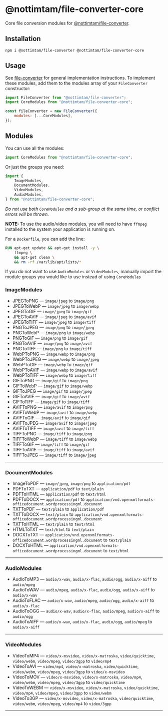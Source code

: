 # @nottimtam/file-converter-core

Core file conversion modules for [@nottimtam/file-converter](https://www.npmjs.com/package/@nottimtam/file-converter).

## Installation

```terminal
npm i @nottimtam/file-converter @nottimtam/file-converter-core
```

## Usage

See [file-converter](https://github.com/NotTimTam/file-converter) for general implementation instructions. To implement these modules, add them to the modules array of your `FileConverter` constructor:

```js
import FileConverter from "@nottimtam/file-converter";
import CoreModules from "@nottimtam/file-converter-core";

const fileConverter = new FileConverter({
	modules: [...CoreModules],
});
```

## Modules

You can use all the modules:

```js
import CoreModules from "@nottimtam/file-converter-core";
```

Or just the groups you need:

```js
import {
	ImageModules,
	DocumentModules,
	VideoModules,
	AudioModules,
} from "@nottimtam/file-converter-core";
```

_Do not use both `CoreModules` and a sub-group at the same time, or conflict errors will be thrown._

**NOTE:** To use the audio/video modules, you will need to have `ffmpeg` installed to the system your application is running on.

For a `Dockerfile`, you can add the line:

```Dockerfile
RUN apt-get update && apt-get install -y \
    ffmpeg \
    && apt-get clean \
    && rm -rf /var/lib/apt/lists/*
```

If you do not want to use `AudioModules` or `VideoModules`, manually import the module groups you would like to use instead of using `CoreModules`

### ImageModules

-   JPEGToPNG &mdash; `image/jpeg` to `image/png`
-   JPEGToWebP &mdash; `image/jpeg` to `image/webp`
-   JPEGToGIF &mdash; `image/jpeg` to `image/gif`
-   JPEGToAVIF &mdash; `image/jpeg` to `image/avif`
-   JPEGToTIFF &mdash; `image/jpeg` to `image/tiff`
-   PNGToJPEG &mdash; `image/png` to `image/jpeg`
-   PNGToWebP &mdash; `image/png` to `image/webp`
-   PNGToGIF &mdash; `image/png` to `image/gif`
-   PNGToAVIF &mdash; `image/png` to `image/avif`
-   PNGToTIFF &mdash; `image/png` to `image/tiff`
-   WebPToPNG &mdash; `image/webp` to `image/png`
-   WebPToJPEG &mdash; `image/webp` to `image/jpeg`
-   WebPToGIF &mdash; `image/webp` to `image/gif`
-   WebPToAVIF &mdash; `image/webp` to `image/avif`
-   WebPToTIFF &mdash; `image/webp` to `image/tiff`
-   GIFToPNG &mdash; `image/gif` to `image/png`
-   GIFToWebP &mdash; `image/gif` to `image/webp`
-   GIFToJPEG &mdash; `image/gif` to `image/jpeg`
-   GIFToAVIF &mdash; `image/gif` to `image/avif`
-   GIFToTIFF &mdash; `image/gif` to `image/tiff`
-   AVIFToPNG &mdash; `image/avif` to `image/png`
-   AVIFToWebP &mdash; `image/avif` to `image/webp`
-   AVIFToGIF &mdash; `image/avif` to `image/gif`
-   AVIFToJPEG &mdash; `image/avif` to `image/jpeg`
-   AVIFToTIFF &mdash; `image/avif` to `image/tiff`
-   TIFFToPNG &mdash; `image/tiff` to `image/png`
-   TIFFToWebP &mdash; `image/tiff` to `image/webp`
-   TIFFToGIF &mdash; `image/tiff` to `image/gif`
-   TIFFToAVIF &mdash; `image/tiff` to `image/avif`
-   TIFFToJPEG &mdash; `image/tiff` to `image/jpeg`

---

### DocumentModules

-   ImageToPDF &mdash; `image/jpeg`, `image/png` to `application/pdf`
-   PDFToTXT &mdash; `application/pdf` to `text/plain`
-   PDFToHTML &mdash; `application/pdf` to `text/html`
-   PDFToDOCX &mdash; `application/pdf` to `application/vnd.openxmlformats-officedocument.wordprocessingml.document`
-   TXTToPDF &mdash; `text/plain` to `application/pdf`
-   TXTToDOCX &mdash; `text/plain` to `application/vnd.openxmlformats-officedocument.wordprocessingml.document`
-   TXTToHTML &mdash; `text/plain` to `text/html`
-   HTMLToTXT &mdash; `text/html` to `text/plain`
-   DOCXToTXT &mdash; `application/vnd.openxmlformats-officedocument.wordprocessingml.document` to `text/plain`
-   DOCXToHTML &mdash; `application/vnd.openxmlformats-officedocument.wordprocessingml.document` to `text/html`

---

### AudioModules

-   AudioToMP3 &mdash; `audio/x-wav`, `audio/x-flac`, `audio/ogg`, `audio/x-aiff` to `audio/mpeg`
-   AudioToWAV &mdash; `audio/mpeg`, `audio/x-flac`, `audio/ogg`, `audio/x-aiff` to `audio/x-wav`
-   AudioToFLAC &mdash; `audio/x-wav`, `audio/mpeg`, `audio/ogg`, `audio/x-aiff` to `audio/x-flac`
-   AudioToOGG &mdash; `audio/x-wav`, `audio/x-flac`, `audio/mpeg`, `audio/x-aiff` to `audio/ogg`
-   AudioToAIFF &mdash; `audio/x-wav`, `audio/x-flac`, `audio/ogg`, `audio/mpeg` to `audio/x-aiff`

---

### VideoModules

-   VideoToMP4 &mdash; `video/x-msvideo`, `video/x-matroska`, `video/quicktime`, `video/webm`, `video/mpeg`, `video/3gpp` to `video/mp4`
-   VideoToAVI &mdash; `video/mp4`, `video/x-matroska`, `video/quicktime`, `video/webm`, `video/mpeg`, `video/3gpp` to `video/x-msvideo`
-   VideoToMOV &mdash; `video/x-msvideo`, `video/x-matroska`, `video/mp4`, `video/webm`, `video/mpeg`, `video/3gpp` to `video/quicktime`
-   VideoToWEBM &mdash; `video/x-msvideo`, `video/x-matroska`, `video/quicktime`, `video/mp4`, `video/mpeg`, `video/3gpp` to `video/webm`
-   VideoTo3GP &mdash; `video/x-msvideo`, `video/x-matroska`, `video/quicktime`, `video/webm`, `video/mpeg`, `video/mp4` to `video/3gpp`

---

